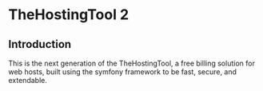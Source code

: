 # TheHostingTool 2
## Introduction
This is the next generation of the TheHostingTool, a free billing solution
for web hosts, built using the symfony framework to be fast, secure, and extendable.